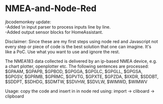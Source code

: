 # NMEA-and-Node-Red

jbcodemonkey update:  
-Added \n input parser to process inputs line by line.  
-Added output sensor blocks for HomeAssistant.

Disclaimer: Since these are my first steps using node red and Javascript not every step or piece of code is the best solution that one can imagine. It's like a PoC. Use what you want to use and ignore the rest.

The NMEA183 data collected is delivered by an ip-based NMEA device, e.g. a chart plotter, openplotter etc.
The following sentences are processed:  $GPAAM, $GPAPB, $GPBOD, $GPGGA, $GPGLC, $GPGLL, $GPGSA, $GPGSV, $GPRMB, 
$GPRMC, $GPVTG, $GPXTE, $GPZDA, $IIXDR, $SDDBT, $SDDPT, $SDHDG, $SDMTW, $SDVHW, $SDVLW, $WIMWD, $WIMWV

Usage: copy the code and insert in in node red using: import -> cliboard -> clipboard
  

